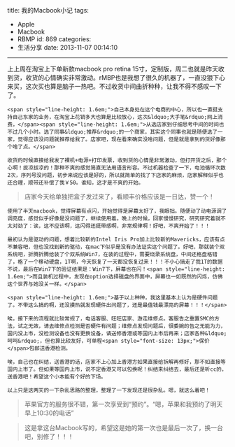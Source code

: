 title: 我的Macbook小记
tags:
  - Apple
  - Macbook
  - RBMP
id: 869
categories:
  - 生活分享
date: 2013-11-07 00:14:10
---

上上周在淘宝上下单新款macbook pro retina 15寸，定制版，周二也就是昨天收到货，收货的心情确实非常激动。rMBP也是我想了很久的机器了，一直没狠下心来买，这次买也算是脑子一热吧。不过收货中间曲折种种，让我不得不感叹一下了。

<!--more-->

	<span style="line-height: 1.6em;">自己本身处在这个电商的中心，所以也一直挺支持自己东家的业务，在淘宝上花销多大也算是比较放心，这次&ldquo;大手笔&rdquo;网上消费，</span><span style="line-height: 1.6em;">从选店家到仔细思考中间的时间也不过几个小时。选了同事&ldquo;推荐&rdquo;的一个商家，其实这个同事也就是随便选了一家，觉得应该没问题就推荐给我了。店家吧，现在看来确实没啥问题，但是就是拿到的货好像那个啥了点。</span>

	收货的时候直接给我发了裸机+电源+打印发票，收到货的心情是非常激动，但打开货之后，那个心啊！拔凉拔凉的！那种不爽的感觉简直无法用语言形容。不过机器检查了一下，电池循环次数2次，序列号没问题，初步来说应该是好的，所以就简单的找了下店家的麻烦，店家解释似乎也还合理，顺带还补偿了我￥50。谁知，这才是不爽的开始。

> 店家今天给单独把盒子发过来了，看顺丰价格应该是一日达，赞一个！

	使用了半天macbook，觉得屏幕有点闪，开始觉得是屏幕太好了，我眼拙。随便动了动电源调了调亮度，感觉似乎好像是没问题了，继续使用着。晚上的时候，回家慢慢研究，研究研究着就不太对劲了：诶，这不应该啊，这闪得还挺带感啊，非常规律啊！好吧，不爽开始了！！！

	最初认为是驱动的问题，想着比较新的Intel Iris Pro加上比较新的Mavericks，应该有点不兼容吧，但也没找到新的驱动，在mac下似乎是没有办法证实这个问题了。好吧，那就装个双系统吧，折腾折腾给装了个双系统Win7，在装的过程中，需要烧录系统盘，中间还格盘格错了，格了一个移动硬盘，1T啊，今天恢复了一天都没恢复过来！！！不小心搞走了我1T的数据不说，最后在Win7下的验证结果是：Win7下，屏幕也在闪！<span style="line-height: 1.6em;">而且装机过程中，发现在option选择磁盘的界面中，屏幕也一如既然的闪烁，仿佛这个世界与她没关一样。</span>

	<span style="line-height: 1.6em;">基于以上种种，我这里基本上认为是硬件问题了。不带这么搞的啊，还没摸热就发现硬件出问题了，还是最值钱最漂亮的屏幕！！！</span>

	唉，接下来的流程就比较常规了，电话客服、旺旺店家、游走维修点。客服告之重置SMC的方法，试之无效，请去维修点检测是否硬件有问题；维修点发现问题后，很委婉的告之无能为力，国内没上市，没检测设备也没有更换设备，请送修香港或等国内上市后再来；店家各种&ldquo;呵呵&rdquo;，但也算比较友好，可单程<span style="font-size: 13px;">保价</span>包邮送香港检测。

	唉，自己也在纠结，送香港的话，店家不上心加上香港方如果直接给拆解再修好，那不如直接等国内上市了。但如果等国内上市，说不定香港又可以包换呢！纠结来纠结去，最后还是听cc的，送香港吧！希望这个小本能有个好的下场。

	以上只是这两天的一下杂乱思路的整理，整理了一下发现还是很杂乱。嗯，就这么着吧！

> 苹果官方的服务很不错，第一次享受到&ldquo;预约&rdquo;。&ldquo;嗯，苹果和我预约了明天早上10:30的电话&rdquo;

> 这是拿这台Macbook写的，希望这是她的第一次也是最后一次了，换一台吧，别修了！！！